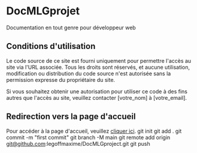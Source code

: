 # DocMLGprojet

Documentation en tout genre pour développeur web

## Conditions d'utilisation

Le code source de ce site est fourni uniquement pour permettre l'accès au site via l'URL associée. Tous les droits sont réservés, et aucune utilisation, modification ou distribution du code source n'est autorisée sans la permission expresse du propriétaire du site.

Si vous souhaitez obtenir une autorisation pour utiliser ce code à des fins autres que l'accès au site, veuillez contacter [votre_nom] à [votre_email].

## Redirection vers la page d'accueil

Pour accéder à la page d'accueil, veuillez [cliquer ici](index.html).
git init
git add .
git commit -m "first commit" 
git branch -M main 
git remote add origin git@github.com:legoffmaxime/DocMLGproject.git
git push